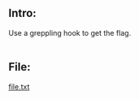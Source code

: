 ## Intro:
Use a greppling hook to get the flag.
<br>
<br>

## File:
[file.txt](https://github.com/ChronosPK/Sibiu_Academic_CTF/files/10303610/file.txt)
